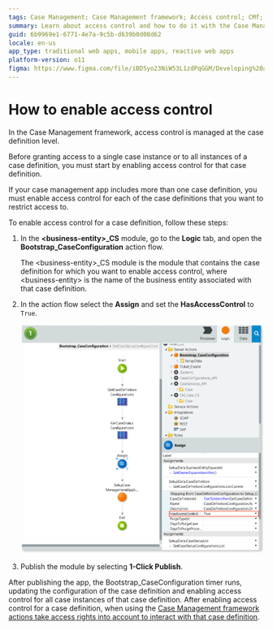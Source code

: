 ```yaml
---
tags: Case Management; Case Management framework; Access control; CMf; AC;
summary: Learn about access control and how to do it with the Case Management framework.
guid: 6b9969e1-6771-4e7a-9c5b-d639b0d08d62
locale: en-us
app_type: traditional web apps, mobile apps, reactive web apps
platform-version: o11
figma: https://www.figma.com/file/iBD5yo23NiW53L1zdPqGGM/Developing%20an%20Application?node-id=4376:1914
---
```


# How to enable access control

In the Case Management framework, access control is managed at the case definition level.

Before granting access to a single case instance or to all instances of a case definition, you must start by enabling access control for that case definition.

If your case management app includes more than one case definition, you must enable access control for each of the case definitions that you want to restrict access to.

To enable access control for a case definition, follow these steps:

1. In the **&lt;business-entity&gt;_CS** module, go to the **Logic** tab, and open the **Bootstrap_CaseConfiguration** action flow.

    <div class="info" markdown="1">

    The &lt;business-entity&gt;_CS module is the module that contains the case definition for which you want to enable access control, where &lt;business-entity&gt; is the name of the business entity associated with that case definition.

    </div>

1. In the action flow select the **Assign** and set the **HasAccessControl** to `True`.

    ![Has Access Control](images/enable-access-con-ss.png?width=600)

1. Publish the module by selecting **1-Click Publish**.

After publishing the app, the Bootstrap_CaseConfiguration timer runs, updating the configuration of the case definition and enabling access control for all case instances of that case definition. After enabling access control for a case definition, when using the [Case Management framework actions take access rights into account to interact with that case definition](permission-actions-ac.md).
